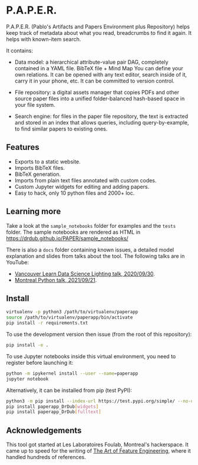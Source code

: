 # P.A.P.E.R.

P.A.P.E.R. (Pablo's Artifacts and Papers Environment plus Repository)
helps keep track of metadata about what you read, breadcrumbs to find
it again. It helps with known-item search.

It contains:

* Data model: a hierarchical attribute-value pair DAG, completely
  contained in a YAML file.  BibTeX file + Mind Map You can define
  your own relations. It can be opened with any text editor, search
  inside of it, carry it in your phone, etc. It can be committed to
  version control.

* File repository: a digital assets manager that copies PDFs and
  other source paper files into a unified folder-balanced hash-based
  space in your file system.
  
* Search engine: for files in the paper file repository, the text is
  extracted and stored in an index that allows queries, including
  query-by-example, to find similar papers to existing ones.
  


## Features

* Exports to a static website.
* Imports BibTeX files.
* BibTeX generation.
* Imports from plain text files annotated with custom codes.
* Custom Jupyter widgets for editing and adding papers.
* Easy to hack, only 10 python files and 2000+ loc.



## Learning more

Take a look at the ``sample_notebooks`` folder for examples and the
``tests`` folder. The sample notebooks are rendered as HTML in https://drdub.github.io/PAPER/sample_notebooks/

There is also a ``docs`` folder containing known issues, a detailed model explanation and slides from talks about the tool. The following talks are in YouTube:

* [Vancouver Learn Data Science Lighting talk, 2020/09/30](https://www.youtube.com/watch?v=BQkll6pACKw).
* [Montreal Python talk, 2021/09/21](https://youtu.be/PFPYqpDBgjg?t=3849).


## Install

```bash
virtualenv -p python3 /path/to/virtualenv/paperapp
source /path/to/virtualenv/paperapp/bin/activate
pip install -r requirements.txt
```

To use the development version then issue (from the root of this repository):

```bash
pip install -e .
```

To use Jupyter notebooks inside this virtual environment, you need to register before launching it:

```bash
python -m ipykernel install --user --name=paperapp
jupyter notebook
```

Alternatively, it can be installed from pip (test PyPI):

```bash
python3 -m pip install --index-url https://test.pypi.org/simple/ --no-deps paperapp_DrDub
pip install paperapp_DrDub[widgets]
pip install paperapp_DrDub[fulltext]
```


## Acknowledgements

This tool got started at Les Laboratoires Foulab, Montreal's
hackerspace. It came up to speed for the writing of [The Art of
Feature Engineering](http://artoffeatureengineering.com/), where it
handled hundreds of references.
